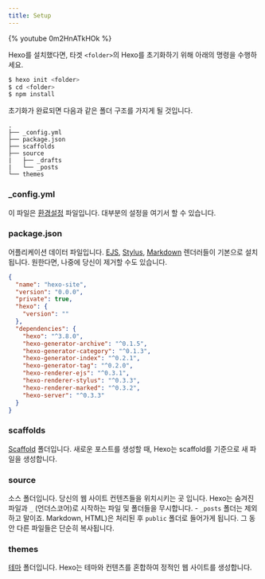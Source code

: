 ```yaml
---
title: Setup
---
```


{% youtube 0m2HnATkHOk %}

Hexo를 설치했다면, 타겟 `<folder>`의 Hexo를 초기화하기 위해 아래의 명령을 수행하세요.

```bash
$ hexo init <folder>
$ cd <folder>
$ npm install
```

초기화가 완료되면 다음과 같은 폴더 구조를 가지게 될 것입니다.

```plain
.
├── _config.yml
├── package.json
├── scaffolds
├── source
|   ├── _drafts
|   └── _posts
└── themes
```

### \_config.yml

이 파일은 [환경설정](configuration.html) 파일입니다. 대부분의 설정을 여기서 할 수 있습니다.

### package.json

어플리케이션 데이터 파일입니다. [EJS](https://ejs.co/), [Stylus](http://learnboost.github.io/stylus/), [Markdown](http://daringfireball.net/projects/markdown/) 렌더러들이 기본으로 설치됩니다. 원한다면, 나중에 당신이 제거할 수도 있습니다.

```json package.json
{
  "name": "hexo-site",
  "version": "0.0.0",
  "private": true,
  "hexo": {
    "version": ""
  },
  "dependencies": {
    "hexo": "^3.8.0",
    "hexo-generator-archive": "^0.1.5",
    "hexo-generator-category": "^0.1.3",
    "hexo-generator-index": "^0.2.1",
    "hexo-generator-tag": "^0.2.0",
    "hexo-renderer-ejs": "^0.3.1",
    "hexo-renderer-stylus": "^0.3.3",
    "hexo-renderer-marked": "^0.3.2",
    "hexo-server": "^0.3.3"
  }
}
```

### scaffolds

[Scaffold](writing.html#Scaffolds) 폴더입니다. 새로운 포스트를 생성할 때, Hexo는 scaffold를 기준으로 새 파일을 생성합니다.

### source

소스 폴더입니다. 당신의 웹 사이트 컨텐츠들을 위치시키는 곳 입니다. Hexo는 숨겨진 파일과 `_` (언더스코어)로 시작하는 파일 및 폴더들을 무시합니다. - `_posts` 폴더는 제외하고 말이죠. Markdown, HTML)은 처리된 후 `public` 폴더로 들어가게 됩니다. 그 동안 다른 파일들은 단순히 복사됩니다.

### themes

[테마](themes.html) 폴더입니다. Hexo는 테마와 컨텐츠를 혼합하여 정적인 웹 사이트를 생성합니다.
